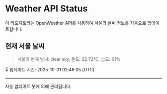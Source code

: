 
# Weather API Status

이 리포지토리는 OpenWeather API를 사용하여 서울의 날씨 정보를 자동으로 업데이트합니다.

## 현재 서울 날씨
> 서울의 현재 날씨: clear sky, 온도: 22.72°C, 습도: 61%

⏳ 업데이트 시간: 2025-10-01 02:46:05 (UTC)

---
자동 업데이트 봇에 의해 관리됩니다.
